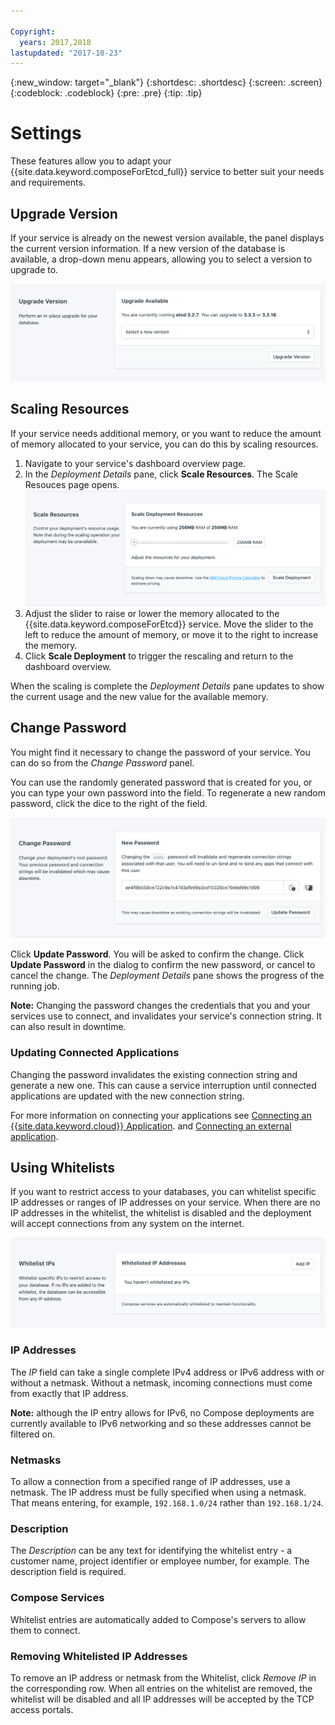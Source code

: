 ```yaml
---

Copyright:
  years: 2017,2018
lastupdated: "2017-10-23"
---
```


{:new_window: target="_blank"}
{:shortdesc: .shortdesc}
{:screen: .screen}
{:codeblock: .codeblock}
{:pre: .pre}
{:tip: .tip}

# Settings

These features allow you to adapt your {{site.data.keyword.composeForEtcd_full}} service to better suit your needs and requirements.

## Upgrade Version

 If your service is already on the newest version available, the panel displays the current version information. If a new version of the database is available, a drop-down menu appears, allowing you to select a version to upgrade to.

![The Version panel](./images/etcd-version-show.png "The Version panel")


## Scaling Resources

If your service needs additional memory, or you want to reduce the amount of memory allocated to your service, you can do this by scaling resources.

1. Navigate to your service's dashboard overview page.
2. In the _Deployment Details_ pane, click **Scale Resources**. The Scale Resouces page opens.
    ![The Scale Resources page](./images/etcd-scale-show.png "The Scale Resources page")
3. Adjust the slider to raise or lower the memory allocated to the {{site.data.keyword.composeForEtcd}} service. Move the slider to the left to reduce the amount of memory, or move it to the right to increase the memory.
4. Click **Scale Deployment** to trigger the rescaling and return to the dashboard overview. 

When the scaling is complete the _Deployment Details_ pane updates to show the current usage and the new value for the available memory.


## Change Password

You might find it necessary to change the password of your service. You can do so from the _Change Password_ panel. 

You can use the randomly generated password that is created for you, or you can type your own password into the field. To regenerate a new random password, click the dice to the right of the field. 
  
![Updating the etcd password](./images/etcd-update-password.png "The automatic password generator")

Click **Update Password**. You will be asked to confirm the change. Click **Update Password** in the dialog to confirm the new password, or cancel to cancel the change. The _Deployment Details_ pane shows the progress of the running job.

**Note:** Changing the password changes the credentials that you and your services use to connect, and invalidates your service's connection string. It can also result in downtime.

### Updating Connected Applications
Changing the password invalidates the existing connection string and generate a new one. This can cause a service interruption until connected applications are updated with the new connection string.

For more information on connecting your applications see [Connecting an {{site.data.keyword.cloud}} Application](./connecting-bluemix-app.html).
and [Connecting an external application](./connecting-external.html).


## Using Whitelists

If you want to restrict access to your databases, you can whitelist specific IP addresses or ranges of IP addresses on your service. When there are no IP addresses in the whitelist, the whitelist is disabled and the deployment will accept connections from any system on the internet.

![Whitelisting IPs](./images/etcd-whitelist-show.png "The whitelist fields.")

### IP Addresses
The *IP* field can take a single complete IPv4 address or IPv6 address with or without a netmask. Without a netmask, incoming connections must come from exactly that IP address. 

**Note:** although the IP entry allows for IPv6, no Compose deployments are currently available to IPv6 networking and so these addresses cannot be filtered on.

### Netmasks
To allow a connection from a specified range of IP addresses, use a netmask. The IP address must be fully specified when using a netmask. That means entering, for example, `192.168.1.0/24` rather than `192.168.1/24`.

### Description
The *Description* can be any text for identifying the whitelist entry - a customer name, project identifier or employee number, for example. The description field is required.

### Compose Services
Whitelist entries are automatically added to Compose's servers to allow them to connect.

### Removing Whitelisted IP Addresses
To remove an IP address or netmask from the Whitelist, click *Remove IP* in the corresponding row.
When all entries on the whitelist are removed, the whitelist will be disabled and all IP addresses will be accepted by the TCP access portals.
